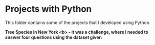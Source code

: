 # Projects with Python

This folder contains some of the projects that I developed using Python.


<b> Tree Species in New York <b\> - it was a challenge, where I needed to answer four questions using the dataset given
